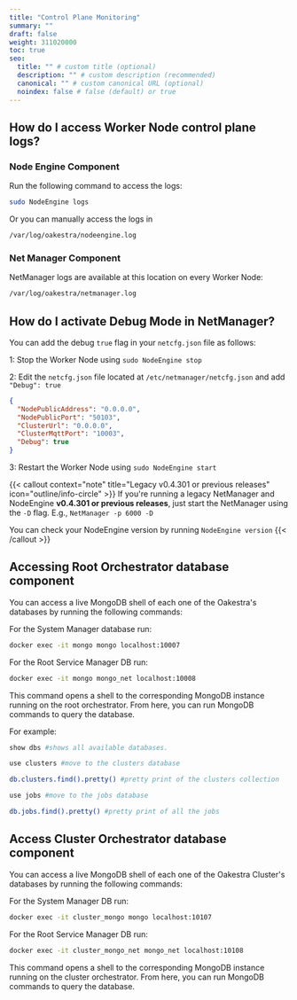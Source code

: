 ```yaml
---
title: "Control Plane Monitoring"
summary: ""
draft: false
weight: 311020000
toc: true
seo:
  title: "" # custom title (optional)
  description: "" # custom description (recommended)
  canonical: "" # custom canonical URL (optional)
  noindex: false # false (default) or true
---
```


## How do I access Worker Node control plane logs?

### Node Engine Component
Run the following command to access the logs:

```bash {frame="none"}
sudo NodeEngine logs
```

Or you can manually access the logs in 

```bash {frame="none"}
/var/log/oakestra/nodeengine.log
```

### Net Manager Component

NetManager logs are available at this location on every Worker Node:

```bash {frame="none"}
/var/log/oakestra/netmanager.log
```

## How do I activate Debug Mode in NetManager? 

You can add the debug `true` flag in your `netcfg.json` file as follows:

1: Stop the Worker Node using `sudo NodeEngine stop`

2: Edit the `netcfg.json` file located at `/etc/netmanager/netcfg.json` and add `"Debug": true`

```json  {title="/etc/netmanager/netcfg.json"}
{
  "NodePublicAddress": "0.0.0.0",
  "NodePublicPort": "50103",
  "ClusterUrl": "0.0.0.0",
  "ClusterMqttPort": "10003",
  "Debug": true
}
```
3: Restart the Worker Node using `sudo NodeEngine start`

{{< callout context="note" title="Legacy v0.4.301 or previous releases" icon="outline/info-circle" >}}
If you're running a legacy NetManager and NodeEngine **v0.4.301 or previous releases**, just start the NetManager using the `-D` flag.
E.g., `NetManager -p 6000 -D`

You can check your NodeEngine version by running `NodeEngine version`
{{< /callout >}}


## Accessing Root Orchestrator database component

You can access a live MongoDB shell of each one of the Oakestra's databases by running the following commands:

For the System Manager database run:

```bash 
docker exec -it mongo mongo localhost:10007
```

For the Root Service Manager DB run:
```bash
docker exec -it mongo mongo_net localhost:10008
```

This command opens a shell to the corresponding MongoDB instance running on the root orchestrator. From here, you can run MongoDB commands to query the database.

For example:
```bash {frame="none"}
show dbs #shows all available databases.
```

```bash {frame="none"}
use clusters #move to the clusters database
```

```bash {frame="none"}
db.clusters.find().pretty() #pretty print of the clusters collection
```

```bash {frame="none"}
use jobs #move to the jobs database
```

```bash {frame="none"}
db.jobs.find().pretty() #pretty print of all the jobs
```

## Access Cluster Orchestrator database component

You can access a live MongoDB shell of each one of the Oakestra Cluster's databases by running the following commands:

For the System Manager DB run:
```bash
docker exec -it cluster_mongo mongo localhost:10107
```

For the Root Service Manager DB run:
```bash
docker exec -it cluster_mongo_net mongo_net localhost:10108
```

This command opens a shell to the corresponding MongoDB instance running on the cluster orchestrator. From here, you can run MongoDB commands to query the database.

